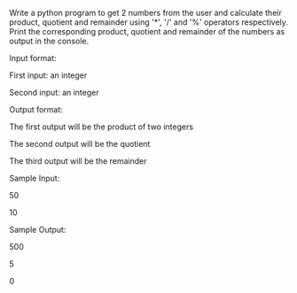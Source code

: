 Write a python program to get 2 numbers from the user and calculate their product, quotient and remainder using '*', '/' and '%' operators respectively. Print the corresponding product, quotient and remainder of the numbers as output in the console. 

Input format: 

First input: an integer

Second input: an integer 

Output format: 

The first output will be the product of two integers 

The second output will be the quotient 

The third output will be the remainder

Sample Input:

50

10

Sample Output:

500

5

0

